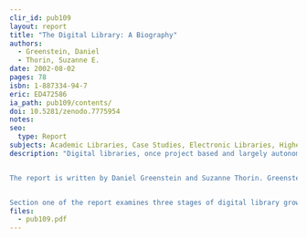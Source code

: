 ```yaml
---
clir_id: pub109
layout: report
title: "The Digital Library: A Biography"
authors: 
  - Greenstein, Daniel
  - Thorin, Suzanne E.
date: 2002-08-02
pages: 78
isbn: 1-887334-94-7
eric: ED472586
ia_path: pub109/contents/
doi: 10.5281/zenodo.7775954
notes:
seo:
  type: Report
subjects: Academic Libraries, Case Studies, Electronic Libraries, Higher Education, Information Technology, Library Development, Online Systems, Program Development, Program Evaluation
description: "Digital libraries, once project based and largely autonomous efforts, are maturing. As individual programs have grown, each has developed its own personality, reflecting the circumstances of its creation and environment, and its leadership. This report from CLIR and the Digital Library Federation (DLF) draws on the results of a survey and case studies of DLF members to reveal how these influences have molded a range of organizational forms that we call the digital library.


The report is written by Daniel Greenstein and Suzanne Thorin. Greenstein, formerly the director of the DLF, is now university librarian for systemwide library planning and scholarly information and director of the California Digital Library. Thorin is the dean of university libraries at Indiana University.


Section one of the report examines three stages of digital library growth: the young digital library, the maturing digital library, and the adult digital library. Section two of the report presents case studies of digital library development at six institutions."
files:
  - pub109.pdf
---
```

